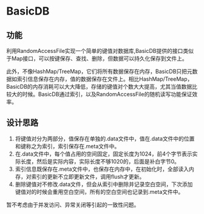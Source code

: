 # BasicDB
## 功能
利用RandomAccessFile实现一个简单的键值对数据库,BasicDB提供的接口类似于Map接口，可以按键保存、查找、删除，但数据可以持久化保存到文件上。

此外，不像HashMap/TreeMap，它们将所有数据保存在内存，BasicDB只把元数据如索引信息保存在内存，值的数据保存在文件上。相比HashMap/TreeMap，BasicDB的内存消耗可以大大降低，存储的键值对个数大大提高，尤其当值数据比较大的时候。BasicDB通过索引，以及RandomAccessFile的随机读写功能保证效率。

## 设计思路
1. 将键值对分为两部分，值保存在单独的.data文件中，值在.data文件中的位置和键称之为索引，索引保存在.meta文件中。
2. 在.data文件中，每个值占用的空间固定，固定长度为1024，前4个字节表示实际长度，然后是实际内容，实际长度不够1020的，后面是补白字节0。
3. 索引信息既保存在.meta文件中，也保存在内存中，在初始化时，全部读入内存，对索引的更新不立即更新文件，调用flush才更新。
4. 删除键值对不修改.data文件，但会从索引中删除并记录空白空间，下次添加键值对的时候会重用空白空间，所有的空白空间也记录到.meta文件中。

暂不考虑由于并发访问、异常关闭等引起的一致性问题。